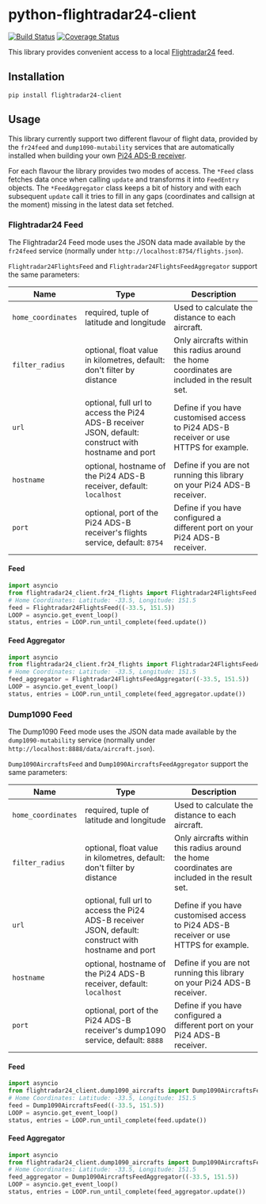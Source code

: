 # python-flightradar24-client

[![Build Status](https://travis-ci.org/exxamalte/python-flightradar24-client.svg)](https://travis-ci.org/exxamalte/python-flightradar24-client)
[![Coverage Status](https://coveralls.io/repos/github/exxamalte/python-flightradar24-client/badge.svg?branch=master)](https://coveralls.io/github/exxamalte/python-flightradar24-client?branch=master)

This library provides convenient access to a local [Flightradar24](https://www.flightradar24.com/) feed.


## Installation
`pip install flightradar24-client`

## Usage

This library currently support two different flavour of flight data, 
provided by the `fr24feed` and `dump1090-mutability` services that are
automatically installed when building your own 
[Pi24 ADS-B receiver](https://www.flightradar24.com/build-your-own).

For each flavour the library provides two modes of access. The `*Feed` class
fetches data once when calling `update` and transforms it into `FeedEntry` 
objects. The `*FeedAggregator` class keeps a bit of history and with each 
subsequent `update` call it tries to fill in any gaps (coordinates and callsign 
at the moment) missing in the latest data set fetched.

### Flightradar24 Feed

The Flightradar24 Feed mode uses the JSON data made available by the `fr24feed`
service (normally under `http://localhost:8754/flights.json`).

`Flightradar24FlightsFeed` and `Flightradar24FlightsFeedAggregator` support
the same parameters:

| Name               | Type                                                                                                 | Description                                                                                   |
|--------------------|------------------------------------------------------------------------------------------------------|-----------------------------------------------------------------------------------------------|
| `home_coordinates` | required, tuple of latitude and longitude                                                            | Used to calculate the distance to each aircraft.                                              |
| `filter_radius`    | optional, float value in kilometres, default: don't filter by distance                               | Only aircrafts within this radius around the home coordinates are included in the result set. |
| `url`              | optional, full url to access the Pi24 ADS-B receiver JSON, default: construct with hostname and port | Define if you have customised access to Pi24 ADS-B receiver or use HTTPS for example.         |
| `hostname`         | optional, hostname of the Pi24 ADS-B receiver, default: `localhost`                                  | Define if you are not running this library on your Pi24 ADS-B receiver.                       |
| `port`             | optional, port of the Pi24 ADS-B receiver's flights service, default: `8754`                         | Define if you have configured a different port on your Pi24 ADS-B receiver.                   |

#### Feed

```python
import asyncio
from flightradar24_client.fr24_flights import Flightradar24FlightsFeed
# Home Coordinates: Latitude: -33.5, Longitude: 151.5
feed = Flightradar24FlightsFeed((-33.5, 151.5))
LOOP = asyncio.get_event_loop()
status, entries = LOOP.run_until_complete(feed.update())
```

#### Feed Aggregator

```python
import asyncio
from flightradar24_client.fr24_flights import Flightradar24FlightsFeedAggregator
# Home Coordinates: Latitude: -33.5, Longitude: 151.5
feed_aggregator = Flightradar24FlightsFeedAggregator((-33.5, 151.5))
LOOP = asyncio.get_event_loop()
status, entries = LOOP.run_until_complete(feed_aggregator.update())
```

### Dump1090 Feed

The Dump1090 Feed mode uses the JSON data made available by the `dump1090-mutability` 
service (normally under `http://localhost:8888/data/aircraft.json`).

`Dump1090AircraftsFeed` and `Dump1090AircraftsFeedAggregator` support
the same parameters:

| Name               | Type                                                                                                 | Description                                                                                   |
|--------------------|------------------------------------------------------------------------------------------------------|-----------------------------------------------------------------------------------------------|
| `home_coordinates` | required, tuple of latitude and longitude                                                            | Used to calculate the distance to each aircraft.                                              |
| `filter_radius`    | optional, float value in kilometres, default: don't filter by distance                               | Only aircrafts within this radius around the home coordinates are included in the result set. |
| `url`              | optional, full url to access the Pi24 ADS-B receiver JSON, default: construct with hostname and port | Define if you have customised access to Pi24 ADS-B receiver or use HTTPS for example.         |
| `hostname`         | optional, hostname of the Pi24 ADS-B receiver, default: `localhost`                                  | Define if you are not running this library on your Pi24 ADS-B receiver.                       |
| `port`             | optional, port of the Pi24 ADS-B receiver's dump1090 service, default: `8888`                        | Define if you have configured a different port on your Pi24 ADS-B receiver.                   |

#### Feed

```python
import asyncio
from flightradar24_client.dump1090_aircrafts import Dump1090AircraftsFeed
# Home Coordinates: Latitude: -33.5, Longitude: 151.5
feed = Dump1090AircraftsFeed((-33.5, 151.5))
LOOP = asyncio.get_event_loop()
status, entries = LOOP.run_until_complete(feed.update())
```

#### Feed Aggregator

```python
import asyncio
from flightradar24_client.dump1090_aircrafts import Dump1090AircraftsFeedAggregator
# Home Coordinates: Latitude: -33.5, Longitude: 151.5
feed_aggregator = Dump1090AircraftsFeedAggregator((-33.5, 151.5))
LOOP = asyncio.get_event_loop()
status, entries = LOOP.run_until_complete(feed_aggregator.update())
```
